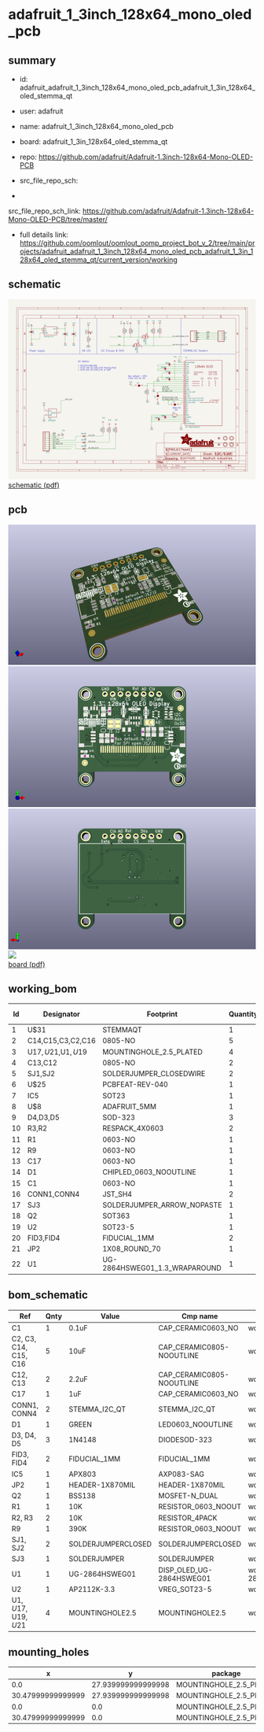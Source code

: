 # adafruit_1_3inch_128x64_mono_oled_pcb
 
## summary 
* id: adafruit_adafruit_1_3inch_128x64_mono_oled_pcb_adafruit_1_3in_128x64_oled_stemma_qt
* user: adafruit
* name: adafruit_1_3inch_128x64_mono_oled_pcb
* board: adafruit_1_3in_128x64_oled_stemma_qt
* repo: https://github.com/adafruit/Adafruit-1.3inch-128x64-Mono-OLED-PCB



* src_file_repo_sch: 
*
 src_file_repo_sch_link: https://github.com/adafruit/Adafruit-1.3inch-128x64-Mono-OLED-PCB/tree/master/
* full details link: https://github.com/oomlout/oomlout_oomp_project_bot_v_2/tree/main/projects/adafruit_adafruit_1_3inch_128x64_mono_oled_pcb_adafruit_1_3in_128x64_oled_stemma_qt/current_version/working  

## schematic  
![](working_schematic_600.png)  
[schematic (pdf)](working_schematic.pdf)  

## pcb  
![](working_3d_600.png) 
![](working_3d_front_600.png)  
![](working_3d_back_600.png)  
![](working_600.png)  
[board (pdf)](working.pdf)  

## working_bom
| Id | Designator | Footprint | Quantity | Designation | Supplier and ref |  | None | 
| --- | --- | --- | --- | --- | --- | --- | --- | 
| 1 | U$31 | STEMMAQT | 1 |  |  |  | [''] | 
| 2 | C14,C15,C3,C2,C16 | 0805-NO | 5 | 10uF |  |  | [''] | 
| 3 | U$17,U$21,U$1,U$19 | MOUNTINGHOLE_2.5_PLATED | 4 | MOUNTINGHOLE2.5 |  |  | [''] | 
| 4 | C13,C12 | 0805-NO | 2 | 2.2uF |  |  | [''] | 
| 5 | SJ1,SJ2 | SOLDERJUMPER_CLOSEDWIRE | 2 |  |  |  | [''] | 
| 6 | U$25 | PCBFEAT-REV-040 | 1 |  |  |  | [''] | 
| 7 | IC5 | SOT23 | 1 | APX803 |  |  | [''] | 
| 8 | U$8 | ADAFRUIT_5MM | 1 |  |  |  | [''] | 
| 9 | D4,D3,D5 | SOD-323 | 3 | 1N4148 |  |  | [''] | 
| 10 | R3,R2 | RESPACK_4X0603 | 2 | 10K |  |  | [''] | 
| 11 | R1 | 0603-NO | 1 | 10K |  |  | [''] | 
| 12 | R9 | 0603-NO | 1 | 390K |  |  | [''] | 
| 13 | C17 | 0603-NO | 1 | 1uF |  |  | [''] | 
| 14 | D1 | CHIPLED_0603_NOOUTLINE | 1 | GREEN |  |  | [''] | 
| 15 | C1 | 0603-NO | 1 | 0.1uF |  |  | [''] | 
| 16 | CONN1,CONN4 | JST_SH4 | 2 | STEMMA_I2C_QT |  |  | [''] | 
| 17 | SJ3 | SOLDERJUMPER_ARROW_NOPASTE | 1 |  |  |  | [''] | 
| 18 | Q2 | SOT363 | 1 | BSS138 |  |  | [''] | 
| 19 | U2 | SOT23-5 | 1 | AP2112K-3.3 |  |  | [''] | 
| 20 | FID3,FID4 | FIDUCIAL_1MM | 2 | FIDUCIAL_1MM |  |  | [''] | 
| 21 | JP2 | 1X08_ROUND_70 | 1 |  |  |  | [''] | 
| 22 | U1 | UG-2864HSWEG01_1.3_WRAPAROUND | 1 | UG-2864HSWEG01 |  |  | [''] | 


## bom_schematic
| Ref | Qnty | Value | Cmp name | Footprint | Description | Vendor | DNP | 
| --- | --- | --- | --- | --- | --- | --- | --- | 
| C1 | 1 | 0.1uF | CAP_CERAMIC0603_NO | working:0603-NO |  |  |  | 
| C2, C3, C14, C15, C16 | 5 | 10uF | CAP_CERAMIC0805-NOOUTLINE | working:0805-NO |  |  |  | 
| C12, C13 | 2 | 2.2uF | CAP_CERAMIC0805-NOOUTLINE | working:0805-NO |  |  |  | 
| C17 | 1 | 1uF | CAP_CERAMIC0603_NO | working:0603-NO |  |  |  | 
| CONN1, CONN4 | 2 | STEMMA_I2C_QT | STEMMA_I2C_QT | working:JST_SH4 |  |  |  | 
| D1 | 1 | GREEN | LED0603_NOOUTLINE | working:CHIPLED_0603_NOOUTLINE |  |  |  | 
| D3, D4, D5 | 3 | 1N4148 | DIODESOD-323 | working:SOD-323 |  |  |  | 
| FID3, FID4 | 2 | FIDUCIAL_1MM | FIDUCIAL_1MM | working:FIDUCIAL_1MM |  |  |  | 
| IC5 | 1 | APX803 | AXP083-SAG | working:SOT23 |  |  |  | 
| JP2 | 1 | HEADER-1X870MIL | HEADER-1X870MIL | working:1X08_ROUND_70 |  |  |  | 
| Q2 | 1 | BSS138 | MOSFET-N_DUAL | working:SOT363 |  |  |  | 
| R1 | 1 | 10K | RESISTOR_0603_NOOUT | working:0603-NO |  |  |  | 
| R2, R3 | 2 | 10K | RESISTOR_4PACK | working:RESPACK_4X0603 |  |  |  | 
| R9 | 1 | 390K | RESISTOR_0603_NOOUT | working:0603-NO |  |  |  | 
| SJ1, SJ2 | 2 | SOLDERJUMPERCLOSED | SOLDERJUMPERCLOSED | working:SOLDERJUMPER_CLOSEDWIRE |  |  |  | 
| SJ3 | 1 | SOLDERJUMPER | SOLDERJUMPER | working:SOLDERJUMPER_ARROW_NOPASTE |  |  |  | 
| U1 | 1 | UG-2864HSWEG01 | DISP_OLED_UG-2864HSWEG01 | working:UG-2864HSWEG01_1.3_WRAPAROUND |  |  |  | 
| U2 | 1 | AP2112K-3.3 | VREG_SOT23-5 | working:SOT23-5 |  |  |  | 
| U$1, U$17, U$19, U$21 | 4 | MOUNTINGHOLE2.5 | MOUNTINGHOLE2.5 | working:MOUNTINGHOLE_2.5_PLATED |  |  |  | 


## mounting_holes
| x | y | package | value | ref | size | 
| --- | --- | --- | --- | --- | --- | 
| 0.0 | 27.939999999999998 | MOUNTINGHOLE_2.5_PLATED | MOUNTINGHOLE2.5 | U$1 | m3 | 
| 30.47999999999999 | 27.939999999999998 | MOUNTINGHOLE_2.5_PLATED | MOUNTINGHOLE2.5 | U$17 | m3 | 
| 0.0 | 0.0 | MOUNTINGHOLE_2.5_PLATED | MOUNTINGHOLE2.5 | U$19 | m3 | 
| 30.47999999999999 | 0.0 | MOUNTINGHOLE_2.5_PLATED | MOUNTINGHOLE2.5 | U$21 | m3 | 


